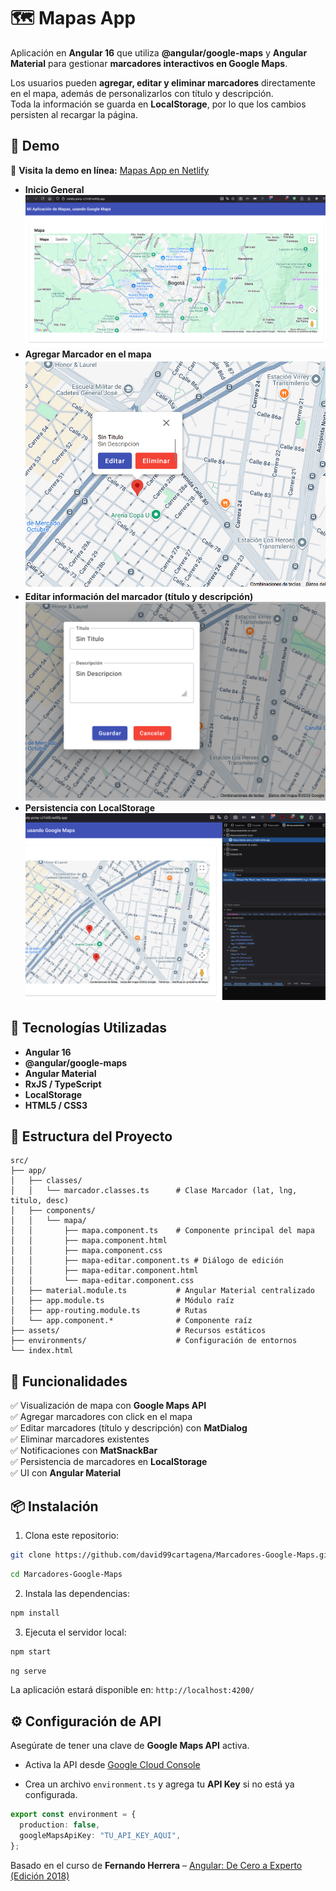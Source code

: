 # 🗺️ Mapas App

Aplicación en **Angular 16** que utiliza **@angular/google-maps** y **Angular Material** para gestionar **marcadores interactivos en Google Maps**.

Los usuarios pueden **agregar, editar y eliminar marcadores** directamente en el mapa, además de personalizarlos con título y descripción.  
Toda la información se guarda en **LocalStorage**, por lo que los cambios persisten al recargar la página.

## 📸 Demo

🔗 **Visita la demo en línea:** [Mapas App en Netlify](https://stately-pony-c27e00.netlify.app/)

- **Inicio General**
  ![Mapas App Screenshot](https://raw.githubusercontent.com/david99cartagena/Marcadores-Google-Maps/refs/heads/main/media/Screenshot_1.png)
- **Agregar Marcador en el mapa**
  ![Mapas App Screenshot](https://raw.githubusercontent.com/david99cartagena/Marcadores-Google-Maps/refs/heads/main/media/Screenshot_2.png)
- **Editar información del marcador (título y descripción)**
  ![Mapas App Screenshot](https://raw.githubusercontent.com/david99cartagena/Marcadores-Google-Maps/refs/heads/main/media/Screenshot_3.png)
- **Persistencia con LocalStorage**
  ![Mapas App Screenshot](https://raw.githubusercontent.com/david99cartagena/Marcadores-Google-Maps/refs/heads/main/media/Screenshot_4.png)

## 🚀 Tecnologías Utilizadas

- **Angular 16**
- **@angular/google-maps**
- **Angular Material**
- **RxJS / TypeScript**
- **LocalStorage**
- **HTML5 / CSS3**

## 📁 Estructura del Proyecto

```
src/
├── app/
│   ├── classes/
│   │   └── marcador.classes.ts      # Clase Marcador (lat, lng, titulo, desc)
│   ├── components/
│   │   └── mapa/
│   │       ├── mapa.component.ts    # Componente principal del mapa
│   │       ├── mapa.component.html
│   │       ├── mapa.component.css
│   │       ├── mapa-editar.component.ts # Diálogo de edición
│   │       ├── mapa-editar.component.html
│   │       └── mapa-editar.component.css
│   ├── material.module.ts           # Angular Material centralizado
│   ├── app.module.ts                # Módulo raíz
│   ├── app-routing.module.ts        # Rutas
│   └── app.component.*              # Componente raíz
├── assets/                          # Recursos estáticos
├── environments/                    # Configuración de entornos
└── index.html
```

## 🔑 Funcionalidades

✅ Visualización de mapa con **Google Maps API**  
✅ Agregar marcadores con click en el mapa  
✅ Editar marcadores (título y descripción) con **MatDialog**  
✅ Eliminar marcadores existentes  
✅ Notificaciones con **MatSnackBar**  
✅ Persistencia de marcadores en **LocalStorage**  
✅ UI con **Angular Material**

## 📦 Instalación

1. Clona este repositorio:

```bash
git clone https://github.com/david99cartagena/Marcadores-Google-Maps.git
```

```bash
cd Marcadores-Google-Maps
```

2. Instala las dependencias:

```bash
npm install
```

3. Ejecuta el servidor local:

```bash
npm start
```

```bash
ng serve
```

La aplicación estará disponible en: `http://localhost:4200/`

## ⚙️ Configuración de API

Asegúrate de tener una clave de **Google Maps API** activa.

- Activa la API desde [Google Cloud Console](https://console.cloud.google.com/)

- Crea un archivo `environment.ts` y agrega tu **API Key** si no está ya configurada.

```ts
export const environment = {
  production: false,
  googleMapsApiKey: "TU_API_KEY_AQUI",
};
```

Basado en el curso de **Fernando Herrera** – [Angular: De Cero a Experto (Edición 2018)](https://www.udemy.com/course/angular-2-fernando-herrera/)
